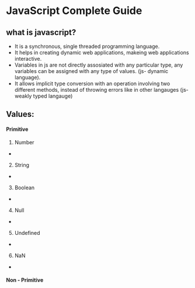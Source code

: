 # JavaScript Complete Guide

## what is javascript?

- It is a synchronous, single threaded programming language.
- It helps in creating dynamic web applications, makeing web applications interactive.
- Variables in js are not directly assosiated with any particular type, any variables can be assigned with any type of values. (js- dynamic language).
- It allows implicit type conversion with an operation involving two different methods, instead of throwing errors like in other langauges (js- weakly typed langauge)

## Values:

#### Primitive

1. Number

-

2. String

-

3. Boolean

-

4. Null

-

5. Undefined

-

6. NaN

-

#### Non - Primitive

